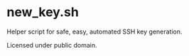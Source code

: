 # new_key.sh
Helper script for safe, easy, automated SSH key generation.

Licensed under public domain.
